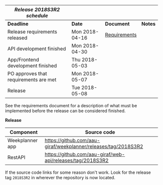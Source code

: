 | **_Release 2018S3R2 schedule_**        |                 |                                                   |           |
|----------------------------------------|-----------------| --------------------------------------------------|-----------| 
| **Deadline**                           | **Date**        | **Document**                                      | **Notes** |
| Release requirements released          | Mon 2018-04-16  | [Requirements](releases/2018s3r2/requirements.md) |           |
| API development finished               | Mon 2018-04-30  |                                                   |           | 
| App/Frontend development finished      | Thu 2018-05-03  |                                                   |           |
| PO approves that requirements are met  | Mon 2018-05-07  |                                                   |           |
| Release                                | Tue 2018-05-08  |                                                   |           |

See the requirements document for a description of what must be implemented before the release can be considered finished. 

 **Release**

|**Component**   |**Source code**                                                   |
| -------------- |------------------------------------------------------------------|
|Weekplanner app | https://github.com/aau-giraf/weekplanner/releases/tag/2018S3R2   |
|RestAPI         | https://github.com/aau-giraf/web-api/releases/tag/2018S3R2       |

If the source code links for some reason don't work. Look for the release tag `2018S3R2` in wherever the repository is now located.

